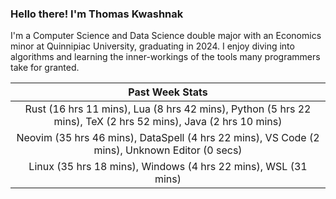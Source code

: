 
### Hello there! I'm Thomas Kwashnak

I'm a Computer Science and Data Science double major with an Economics
minor at Quinnipiac University, graduating in 2024.
I enjoy diving into algorithms and learning the inner-workings of the tools
many programmers take for granted.

| Past Week Stats |
| :---: |
| Rust (16 hrs 11 mins), Lua (8 hrs 42 mins), Python (5 hrs 22 mins), TeX (2 hrs 52 mins), Java (2 hrs 10 mins) |
| Neovim (35 hrs 46 mins), DataSpell (4 hrs 22 mins), VS Code (2 mins), Unknown Editor (0 secs) |
| Linux (35 hrs 18 mins), Windows (4 hrs 22 mins), WSL (31 mins) |

